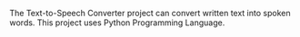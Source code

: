 The Text-to-Speech Converter project can convert written text into spoken words.
This project uses Python Programming Language.
